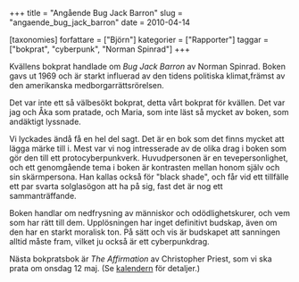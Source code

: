 +++
title = "Angående Bug Jack Barron"
slug = "angaende_bug_jack_barron"
date = 2010-04-14

[taxonomies]
forfattare = ["Björn"]
kategorier = ["Rapporter"]
taggar = ["bokprat", "cyberpunk", "Norman Spinrad"]
+++

Kvällens bokprat handlade om <em>Bug Jack Barron</em> av Norman Spinrad. Boken gavs ut 1969 och är starkt influerad av den tidens politiska klimat,främst av den amerikanska medborgarrättsrörelsen.

Det var inte ett så välbesökt bokprat, detta vårt bokprat för kvällen. Det var jag och Åka som pratade, och Maria, som inte läst så mycket av boken, som andäktigt lyssnade.

Vi lyckades ändå få en hel del sagt. Det är en bok som det finns mycket att lägga märke till i. Mest var vi nog intresserade av de olika drag i boken som gör den till ett protocyberpunkverk. Huvudpersonen är en tevepersonlighet, och ett genomgående tema i boken är kontrasten mellan honom själv och sin skärmpersona. Han kallas också för "black shade", och får vid ett tillfälle ett par svarta solglasögon att ha på sig, fast det är nog ett sammanträffande.

Boken handlar om nedfrysning av människor och odödlighetskurer, och vem som har rätt till dem. Upplösningen har inget definitivt budskap, även om den har en starkt moralisk ton. På sätt och vis är budskapet att sanningen alltid måste fram, vilket ju också är ett cyberpunkdrag.

Nästa bokpratsbok är <em>The Affirmation</em> av Christopher Priest, som vi ska prata om onsdag 12 maj. (Se <a href="__FIXME__/kalender/">kalendern</a> för detaljer.)
